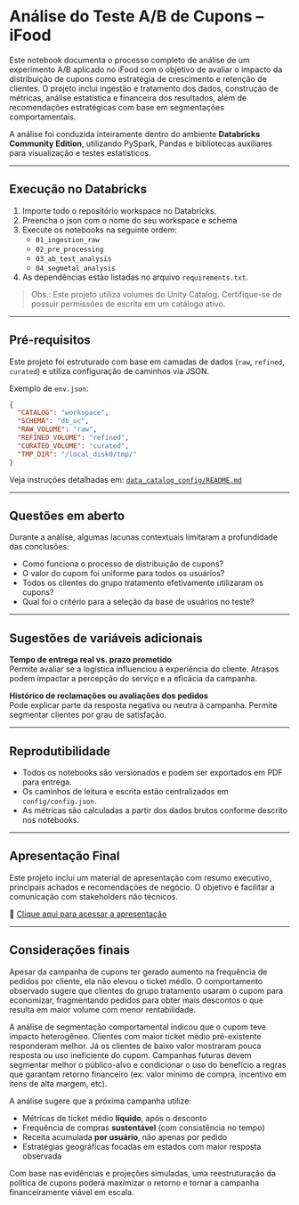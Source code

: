 # Análise do Teste A/B de Cupons – iFood

Este notebook documenta o processo completo de análise de um experimento A/B aplicado no iFood com o objetivo de avaliar o impacto da distribuição de cupons como estratégia de crescimento e retenção de clientes. O projeto inclui ingestão e tratamento dos dados, construção de métricas, análise estatística e financeira dos resultados, além de recomendações estratégicas com base em segmentações comportamentais.

A análise foi conduzida inteiramente dentro do ambiente **Databricks Community Edition**, utilizando PySpark, Pandas e bibliotecas auxiliares para visualização e testes estatísticos.

---

## Execução no Databricks

1. Importe todo o repositório workspace no Databricks.
2. Preencha o json com o nome do seu workspace e schema 
3. Execute os notebooks na seguinte ordem:
   - `01_ingestion_raw`
   - `02_pre_processing`
   - `03_ab_test_analysis`
   - `04_segmetal_analysis`
4. As dependências estão listadas no arquivo `requirements.txt`.

> Obs.: Este projeto utiliza volumes do Unity Catalog. Certifique-se de possuir permissões de escrita em um catálogo ativo.

---

## Pré-requisitos

Este projeto foi estruturado com base em camadas de dados (`raw`, `refined`, `curated`) e utiliza configuração de caminhos via JSON.

Exemplo de `env.json`:

```json
{
  "CATALOG": "workspace",
  "SCHEMA": "db_uc",
  "RAW_VOLUME": "raw",
  "REFINED_VOLUME": "refined",
  "CURATED_VOLUME": "curated",
  "TMP_DIR": "/local_disk0/tmp/"
}
```

Veja instruções detalhadas em: [`data_catalog_config/README.md`](data_catalog_config/README.md)

---

## Questões em aberto

Durante a análise, algumas lacunas contextuais limitaram a profundidade das conclusões:

- Como funciona o processo de distribuição de cupons?
- O valor do cupom foi uniforme para todos os usuários?
- Todos os clientes do grupo tratamento efetivamente utilizaram os cupons?
- Qual foi o critério para a seleção da base de usuários no teste?

---

## Sugestões de variáveis adicionais

**Tempo de entrega real vs. prazo prometido**  
Permite avaliar se a logística influenciou a experiência do cliente. Atrasos podem impactar a percepção do serviço e a eficácia da campanha.

**Histórico de reclamações ou avaliações dos pedidos**  
Pode explicar parte da resposta negativa ou neutra à campanha. Permite segmentar clientes por grau de satisfação.

---

## Reprodutibilidade

- Todos os notebooks são versionados e podem ser exportados em PDF para entrega.
- Os caminhos de leitura e escrita estão centralizados em `config/config.json`.
- As métricas são calculadas a partir dos dados brutos conforme descrito nos notebooks.

---

## Apresentação Final

Este projeto inclui um material de apresentação com resumo executivo, principais achados e recomendações de negócio. O objetivo é facilitar a comunicação com stakeholders não técnicos.

📎 [Clique aqui para acessar a apresentação ](apresentacao.pdf)

---

## Considerações finais

Apesar da campanha de cupons ter gerado aumento na frequência de pedidos por cliente, ela não elevou o ticket médio. O comportamento observado sugere que clientes do grupo tratamento usaram o cupom para economizar, fragmentando pedidos para obter mais descontos o que resulta em maior volume com menor rentabilidade.

A análise de segmentação comportamental indicou que o cupom teve impacto heterogêneo. Clientes com maior ticket médio pré-existente responderam melhor. Já os clientes de baixo valor mostraram pouca resposta ou uso ineficiente do cupom. Campanhas futuras devem segmentar melhor o público-alvo e condicionar o uso do benefício a regras que garantam retorno financeiro (ex: valor mínimo de compra, incentivo em itens de alta margem, etc).

A análise sugere que a próxima campanha utilize:

- Métricas de ticket médio **líquido**, após o desconto
- Frequência de compras **sustentável** (com consistência no tempo)
- Receita acumulada **por usuário**, não apenas por pedido
- Estratégias geográficas focadas em estados com maior resposta observada

Com base nas evidências e projeções simuladas, uma reestruturação da política de cupons poderá maximizar o retorno e tornar a campanha financeiramente viável em escala.
